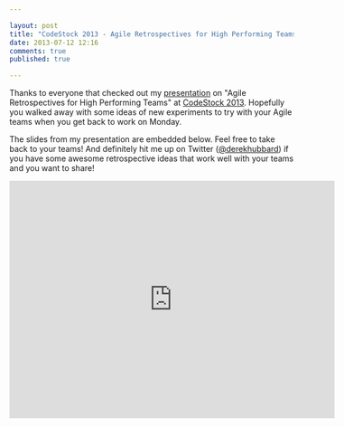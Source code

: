 ```yaml
---

layout: post
title: "CodeStock 2013 - Agile Retrospectives for High Performing Teams"
date: 2013-07-12 12:16
comments: true
published: true

---
```

Thanks to everyone that checked out my [presentation][sessionLink] on "Agile Retrospectives for High Performing Teams" at [CodeStock 2013][codeStockLink].  Hopefully you walked away with some ideas of new experiments to try with your Agile teams when you get back to work on Monday.  

The slides from my presentation are embedded below.  Feel free to take back to your teams!  And definitely hit me up on Twitter ([@derekhubbard][twitterLink]) if you have some awesome retrospective ideas that work well with your teams and you want to share!

<iframe src="http://slid.es/derekhubbard/agile-retrospectives/embed" width="576" height="420" scrolling="no" frameborder="0" webkitallowfullscreen mozallowfullscreen allowfullscreen></iframe>

[twitterLink]: https://twitter.com/derekhubbard
[codeStockLink]: http://www.codestock.org/
[sessionLink]: http://www.codestock.org/sessions/agile-retrospectives-for-high-performing-teams-experiments-to-take-them-to-the-next-level/
